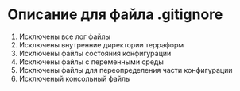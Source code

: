 # Описание для файла .gitignore

1. Исключены все лог файлы
2. Исключены внутренние директории терраформ
3. Исключены файлы состояния конфигурации
4. Исключены файлы с переменными среды
5. Исключены файлы для переопределения части конфигурации
6. Исключеный консольный файлы


